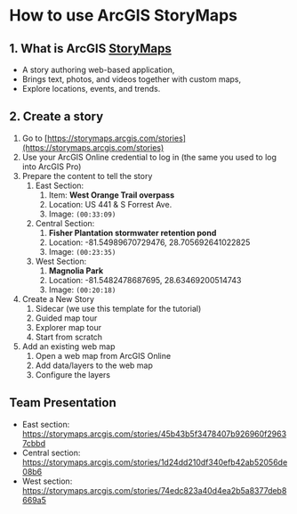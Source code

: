 # How to use ArcGIS StoryMaps

## 1. What is ArcGIS [StoryMaps](https://doc.arcgis.com/en/arcgis-storymaps/get-started/what-is-arcgis-storymaps.htm)

- A story authoring web-based application,
- Brings text, photos, and videos together with custom maps,
- Explore locations, events, and trends.

## 2. Create a story

1. Go to [https://storymaps.arcgis.com/stories](https://storymaps.arcgis.com/stories)
2. Use your ArcGIS Online credential to log in (the same you used to log into ArcGIS Pro)
3. Prepare the content to tell the story
   1. East Section:
      1. Item: **West Orange Trail overpass**
      2. Location: US 441 & S Forrest Ave.
      3. Image: `(00:33:09)`
   2. Central Section:
      1. **Fisher Plantation stormwater retention pond**
      2. Location: -81.54989670729476, 28.705692641022825
      3. Image: `(00:23:35)`
   3. West Section:
      1. **Magnolia Park**
      2. Location: -81.5482478687695, 28.63469200514743
      3. Image: `(00:20:18)`
4. Create a New Story
   1. Sidecar (we use this template for the tutorial)
   2. Guided map tour
   3. Explorer map tour
   4. Start from scratch
5. Add an existing web map
   1. Open a web map from ArcGIS Online
   2. Add data/layers to the web map
   3. Configure the layers

## Team Presentation

- East section: https://storymaps.arcgis.com/stories/45b43b5f3478407b926960f29637cbbd
- Central section: https://storymaps.arcgis.com/stories/1d24dd210df340efb42ab52056de08b6
- West section: https://storymaps.arcgis.com/stories/74edc823a40d4ea2b5a8377deb8669a5
